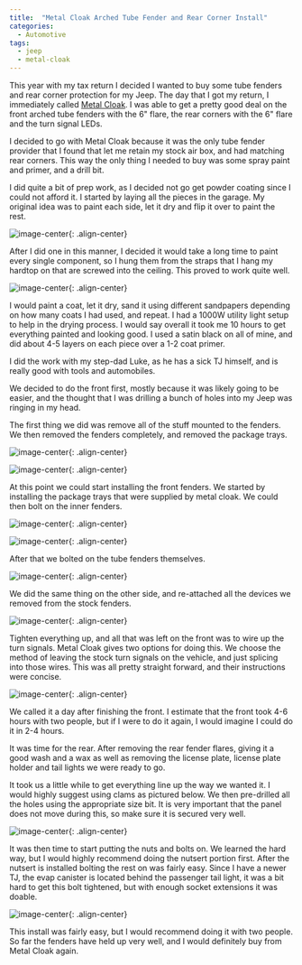 ```yaml
---
title:  "Metal Cloak Arched Tube Fender and Rear Corner Install"
categories: 
  - Automotive
tags:
  - jeep
  - metal-cloak
---
```



This year with my tax return I decided I wanted to buy some tube fenders and rear corner protection for my Jeep. The day that I got my return, I immediately called [Metal Cloak](http://www.metalcloak.com/). I was able to get a pretty good deal on the front arched tube fenders with the 6" flare, the rear corners with the 6" flare and the turn signal LEDs.

I decided to go with Metal Cloak because it was the only tube fender provider that I found that let me retain my stock air box, and had matching rear corners. This way the only thing I needed to buy was some spray paint and primer, and a drill bit.

I did quite a bit of prep work, as I decided not go get powder coating since I could not afford it. I started by laying all the pieces in the garage. My original idea was to paint each side, let it dry and flip it over to paint the rest.

![image-center](http://farm3.static.flickr.com/2694/4367367003_57c94cbdd4_b.jpg){: .align-center}


After I did one in this manner, I decided it would take a long time to paint every single component, so I hung them from the straps that I hang my hardtop on that are screwed into the ceiling. This proved to work quite well.

![image-center](http://farm5.static.flickr.com/4037/4367369701_d2067b123e_b.jpg){: .align-center}

I would paint a coat, let it dry, sand it using different sandpapers depending on how many coats I had used, and repeat. I had a 1000W utility light setup to help in the drying process. I would say overall it took me 10 hours to get everything painted and looking good. I used a satin black on all of mine, and did about 4-5 layers on each piece over a 1-2 coat primer.

I did the work with my step-dad Luke, as he has a sick TJ himself, and is really good with tools and automobiles.

We decided to do the front first, mostly because it was likely going to be easier, and the thought that I was drilling a bunch of holes into my Jeep was ringing in my head.

The first thing we did was remove all of the stuff mounted to the fenders. We then removed the fenders completely, and removed the package trays.

![image-center](http://farm5.static.flickr.com/4055/4379626680_f78b90887e_b.jpg){: .align-center}

![image-center](http://farm5.static.flickr.com/4043/4379626622_f33e8bcec7_b.jpg){: .align-center}

At this point we could start installing the front fenders. We started by installing the package trays that were supplied by metal cloak. We could then bolt on the inner fenders.

![image-center](http://farm3.static.flickr.com/2715/4379626768_9ecb31e22d_b.jpg){: .align-center}

![image-center](http://farm5.static.flickr.com/4015/4379626836_415cf2fe79_b.jpg){: .align-center}

After that we bolted on the tube fenders themselves.

![image-center](http://farm5.static.flickr.com/4014/4379626894_7d8137c033_b.jpg){: .align-center}

We did the same thing on the other side, and re-attached all the devices we removed from the stock fenders.

![image-center](http://farm3.static.flickr.com/2792/4378872617_b78c6c1cd8_b.jpg){: .align-center}

Tighten everything up, and all that was left on the front was to wire up the turn signals. Metal Cloak gives two options for doing this. We choose the method of leaving the stock turn signals on the vehicle, and just splicing into those wires. This was all pretty straight forward, and their instructions were concise.

![image-center](http://farm3.static.flickr.com/2765/4379627304_75f749dc4f_b.jpg){: .align-center}


We called it a day after finishing the front. I estimate that the front took 4-6 hours with two people, but if I were to do it again, I would imagine I could do it in 2-4 hours.

It was time for the rear. After removing the rear fender flares, giving it a good wash and a wax as well as removing the license plate, license plate holder and tail lights we were ready to go.

It took us a little while to get everything line up the way we wanted it. I would highly suggest using clams as pictured below. We then pre-drilled all the holes using the appropriate size bit. It is very important that the panel does not move during this, so make sure it is secured very well.

![image-center](http://farm5.static.flickr.com/4031/4379627432_b1a3b8e746_b.jpg){: .align-center}

It was then time to start putting the nuts and bolts on. We learned the hard way, but I would highly recommend doing the nutsert portion first. After the nutsert is installed bolting the rest on was fairly easy. Since I have a newer TJ, the evap canister is located behind the passenger tail light, it was a bit hard to get this bolt tightened, but with enough socket extensions it was doable.

![image-center](http://farm3.static.flickr.com/2709/4378873067_debe53b9a4_b.jpg){: .align-center}

This install was fairly easy, but I would recommend doing it with two people. So far the fenders have held up very well, and I would definitely buy from Metal Cloak again.
